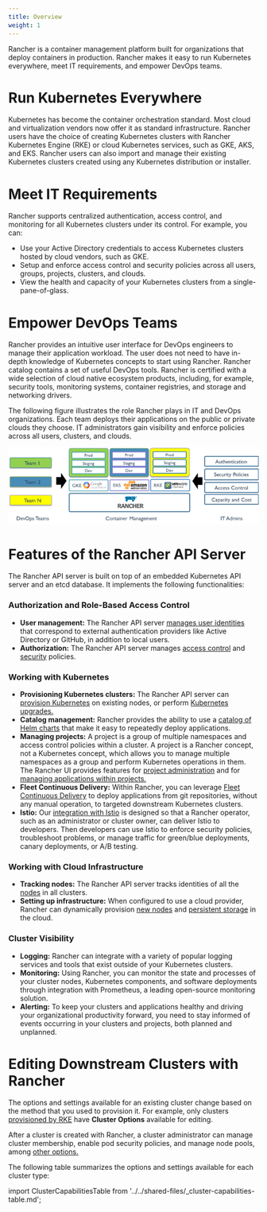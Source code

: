 ```yaml
---
title: Overview
weight: 1
---
```


Rancher is a container management platform built for organizations that deploy containers in production. Rancher makes it easy to run Kubernetes everywhere, meet IT requirements, and empower DevOps teams.

# Run Kubernetes Everywhere

Kubernetes has become the container orchestration standard. Most cloud and virtualization vendors now offer it as standard infrastructure. Rancher users have the choice of creating Kubernetes clusters with Rancher Kubernetes Engine (RKE) or cloud Kubernetes services, such as GKE, AKS, and EKS. Rancher users can also import and manage their existing Kubernetes clusters created using any Kubernetes distribution or installer.

# Meet IT Requirements

Rancher supports centralized authentication, access control, and monitoring for all Kubernetes clusters under its control. For example, you can:

- Use your Active Directory credentials to access Kubernetes clusters hosted by cloud vendors, such as GKE.
- Setup and enforce access control and security policies across all users, groups, projects, clusters, and clouds.
- View the health and capacity of your Kubernetes clusters from a single-pane-of-glass.

# Empower DevOps Teams

Rancher provides an intuitive user interface for DevOps engineers to manage their application workload. The user does not need to have in-depth knowledge of Kubernetes concepts to start using Rancher. Rancher catalog contains a set of useful DevOps tools. Rancher is certified with a wide selection of cloud native ecosystem products, including, for example, security tools, monitoring systems, container registries, and storage and networking drivers.

The following figure illustrates the role Rancher plays in IT and DevOps organizations. Each team deploys their applications on the public or private clouds they choose. IT administrators gain visibility and enforce policies across all users, clusters, and clouds.

![Platform](/img/platform.png)

# Features of the Rancher API Server

The Rancher API server is built on top of an embedded Kubernetes API server and an etcd database. It implements the following functionalities:

### Authorization and Role-Based Access Control

- **User management:** The Rancher API server [manages user identities](../../pages-for-subheaders/about-authentication.md) that correspond to external authentication providers like Active Directory or GitHub, in addition to local users.
- **Authorization:** The Rancher API server manages [access control](../../pages-for-subheaders/manage-role-based-access-control-rbac.md) and [security](../../how-to-guides/advanced-user-guides/authentication-permissions-and-global-configuration/create-pod-security-policies.md) policies.

### Working with Kubernetes

- **Provisioning Kubernetes clusters:** The Rancher API server can [provision Kubernetes](../../pages-for-subheaders/kubernetes-clusters-in-rancher-setup.md) on existing nodes, or perform [Kubernetes upgrades.](../installation-and-upgrade/upgrade-and-roll-back-kubernetes.md)
- **Catalog management:** Rancher provides the ability to use a [catalog of Helm charts](../../pages-for-subheaders/helm-charts-in-rancher.md) that make it easy to repeatedly deploy applications.
- **Managing projects:** A project is a group of multiple namespaces and access control policies within a cluster. A project is a Rancher concept, not a Kubernetes concept, which allows you to manage multiple namespaces as a group and perform Kubernetes operations in them. The Rancher UI provides features for [project administration](../../pages-for-subheaders/manage-projects.md) and for [managing applications within projects.](../../pages-for-subheaders/kubernetes-resources-setup.md)
- **Fleet Continuous Delivery:** Within Rancher, you can leverage [Fleet Continuous Delivery](../../pages-for-subheaders/fleet-gitops-at-scale.md) to deploy applications from git repositories, without any manual operation, to targeted downstream Kubernetes clusters.
- **Istio:** Our [integration with Istio](../../pages-for-subheaders/istio.md) is designed so that a Rancher operator, such as an administrator or cluster owner, can deliver Istio to developers. Then developers can use Istio to enforce security policies, troubleshoot problems, or manage traffic for green/blue deployments, canary deployments, or A/B testing.

### Working with Cloud Infrastructure

- **Tracking nodes:** The Rancher API server tracks identities of all the [nodes](../../how-to-guides/advanced-user-guides/manage-clusters/nodes-and-node-pools.md) in all clusters.
- **Setting up infrastructure:**  When configured to use a cloud provider, Rancher can dynamically provision [new nodes](../../pages-for-subheaders/use-new-nodes-in-an-infra-provider.md) and [persistent storage](../../pages-for-subheaders/create-kubernetes-persistent-storage.md) in the cloud.

### Cluster Visibility

- **Logging:** Rancher can integrate with a variety of popular logging services and tools that exist outside of your Kubernetes clusters.
- **Monitoring:** Using Rancher, you can monitor the state and processes of your cluster nodes, Kubernetes components, and software deployments through integration with Prometheus, a leading open-source monitoring solution.
- **Alerting:** To keep your clusters and applications healthy and driving your organizational productivity forward, you need to stay informed of events occurring in your clusters and projects, both planned and unplanned.

# Editing Downstream Clusters with Rancher

The options and settings available for an existing cluster change based on the method that you used to provision it. For example, only clusters [provisioned by RKE](../../pages-for-subheaders/launch-kubernetes-with-rancher.md) have **Cluster Options** available for editing.

After a cluster is created with Rancher, a cluster administrator can manage cluster membership, enable pod security policies, and manage node pools, among [other options.](../../pages-for-subheaders/cluster-configuration.md)

The following table summarizes the options and settings available for each cluster type:

import ClusterCapabilitiesTable from '../../shared-files/_cluster-capabilities-table.md';

<ClusterCapabilitiesTable />
